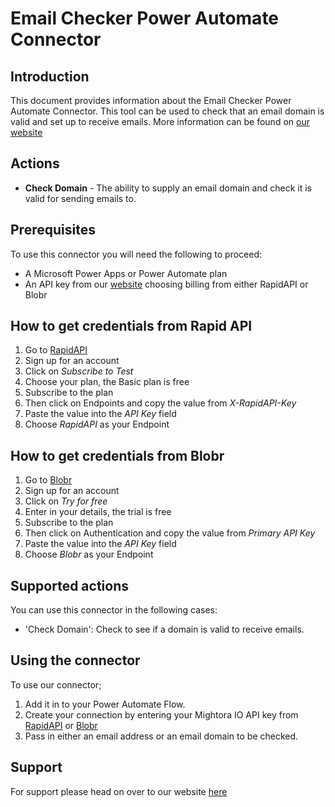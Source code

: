 # Email Checker Power Automate Connector 

## Introduction
This document provides information about the Email Checker Power Automate Connector. This tool can be used to check that an email domain is valid and set up to receive emails. 
More information can be found on [our website](https://mightora.io/email-checker/)

## Actions
* __Check Domain__ - The ability to supply an email domain and check it is valid for sending emails to.

## Prerequisites
To use this connector you will need the following to proceed:
* A Microsoft Power Apps or Power Automate plan
* An API key from our [website](https://mightora.io/email-checker/) choosing billing from either RapidAPI or Blobr

## How to get credentials from Rapid API
1. Go to [RapidAPI](https://mightora.io/email-checker/get-api-key)
2. Sign up for an account
3. Click on *Subscribe to Test*
4. Choose your plan, the Basic plan is free
5. Subscribe to the plan
6. Then click on Endpoints and copy the value from *X-RapidAPI-Key*
7. Paste the value into the *API Key* field 
8. Choose *RapidAPI* as your Endpoint

## How to get credentials from Blobr
1. Go to [Blobr](https://mightora.io/blobr-catalog)
2. Sign up for an account
3. Click on *Try for free*
4. Enter in your details, the trial is free
5. Subscribe to the plan
6. Then click on Authentication and copy the value from *Primary API Key*
7. Paste the value into the *API Key* field 
8. Choose *Blobr* as your Endpoint

## Supported actions
You can use this connector in the following cases:
* 'Check Domain':  Check to see if a domain is valid to receive emails.

## Using the connector 
To use our connector;
1. Add it in to your Power Automate Flow.
2. Create your connection by entering your Mightora IO API key from [RapidAPI](https://mightora.io/email-checker/get-api-key) or [Blobr](https://mightora.io/blobr-catalog)
3. Pass in either an email address or an email domain to be checked. 

## Support
For support please head on over to our website [here](https://mightora.io/email-checker/)





